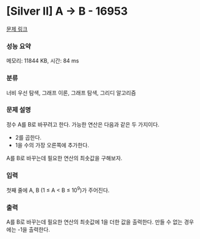 # [Silver II] A → B - 16953 

[문제 링크](https://www.acmicpc.net/problem/16953) 

### 성능 요약

메모리: 11844 KB, 시간: 84 ms

### 분류

너비 우선 탐색, 그래프 이론, 그래프 탐색, 그리디 알고리즘

### 문제 설명

<p>정수 A를 B로 바꾸려고 한다. 가능한 연산은 다음과 같은 두 가지이다.</p>

<ul>
	<li>2를 곱한다.</li>
	<li>1을 수의 가장 오른쪽에 추가한다. </li>
</ul>

<p>A를 B로 바꾸는데 필요한 연산의 최솟값을 구해보자.</p>

### 입력 

 <p>첫째 줄에 A, B (1 ≤ A < B ≤ 10<sup>9</sup>)가 주어진다.</p>

### 출력 

 <p>A를 B로 바꾸는데 필요한 연산의 최솟값에 1을 더한 값을 출력한다. 만들 수 없는 경우에는 -1을 출력한다.</p>

